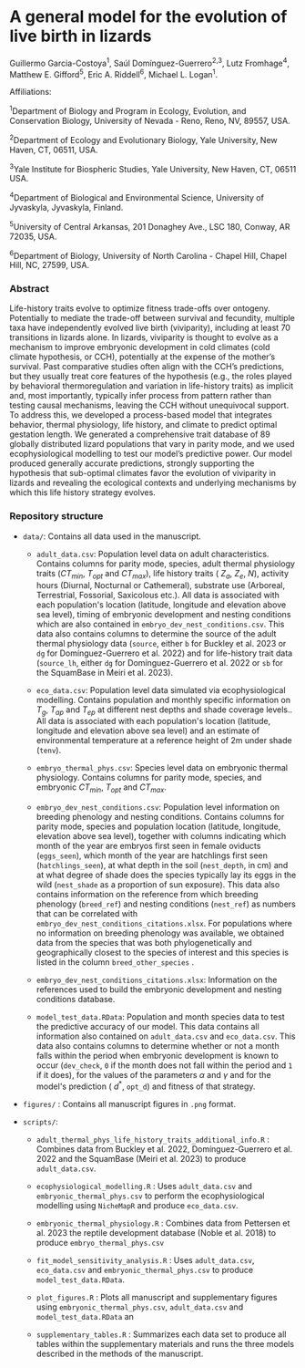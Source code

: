 # A general model for the evolution of live birth in lizards

Guillermo Garcia-Costoya<sup>1</sup>, Saúl Domínguez-Guerrero<sup>2,3</sup>, Lutz Fromhage<sup>4</sup>, Matthew E. Gifford<sup>5</sup>, Eric A. Riddell<sup>6</sup>, Michael L. Logan<sup>1</sup>.

Affiliations:

<sup>1</sup>Department of Biology and Program in Ecology, Evolution, and Conservation Biology, University of Nevada - Reno, Reno, NV, 89557, USA.

<sup>2</sup>Department of Ecology and Evolutionary Biology, Yale University, New Haven, CT, 06511, USA.

<sup>3</sup>Yale Institute for Biospheric Studies, Yale University, New Haven, CT, 06511 USA.

<sup>4</sup>Department of Biological and Environmental Science, University of Jyvaskyla, Jyvaskyla, Finland.

<sup>5</sup>University of Central Arkansas, 201 Donaghey Ave., LSC 180, Conway, AR 72035, USA.

<sup>6</sup>Department of Biology, University of North Carolina - Chapel Hill, Chapel Hill, NC, 27599, USA.

### Abstract

Life-history traits evolve to optimize fitness trade-offs over ontogeny. Potentially to mediate the trade-off between survival and fecundity, multiple taxa have independently evolved live birth (viviparity), including at least 70 transitions in lizards alone. In lizards, viviparity is thought to evolve as a mechanism to improve embryonic development in cold climates (cold climate hypothesis, or CCH), potentially at the expense of the mother’s survival. Past comparative studies often align with the CCH’s predictions, but they usually treat core features of the hypothesis (e.g., the roles played by behavioral thermoregulation and variation in life-history traits) as implicit and, most importantly, typically infer process from pattern rather than testing causal mechanisms, leaving the CCH without unequivocal support. To address this, we developed a process-based model that integrates behavior, thermal physiology, life history, and climate to predict optimal gestation length. We generated a comprehensive trait database of 89 globally distributed lizard populations that vary in parity mode, and we used ecophysiological modelling to test our model’s predictive power. Our model produced generally accurate predictions, strongly supporting the hypothesis that sub-optimal climates favor the evolution of viviparity in lizards and revealing the ecological contexts and underlying mechanisms by which this life history strategy evolves.

### Repository structure

-   `data/`: Contains all data used in the manuscript.

    -   `adult_data.csv`: Population level data on adult characteristics. Contains columns for parity mode, species, adult thermal physiology traits ($CT_{min}$, $T_{opt}$ and $CT_{max}$), life history traits ( $Z_a$, $Z_e$, $N$), activity hours (Diurnal, Nocturnal or Cathemeral), substrate use (Arboreal, Terrestrial, Fossorial, Saxicolous etc.). All data is associated with each population's location (latitude, longitude and elevation above sea level), timing of embryonic development and nesting conditions which are also contained in `embryo_dev_nest_conditions.csv`. This data also contains columns to determine the source of the adult thermal physiology data (`source`, either `b` for Buckley et al. 2023 or `dg` for Domínguez-Guerrero et al. 2022) and for life-history trait data (`source_lh`, either `dg` for Domínguez-Guerrero et al. 2022 or `sb` for the SquamBase in Meiri et al. 2023).

    -   `eco_data.csv`: Population level data simulated via ecophysiological modelling. Contains population and monthly specific information on $T_g$, $T_{ap}$ and $T_{ep}$ at different nest depths and shade coverage levels.. All data is associated with each population's location (latitude, longitude and elevation above sea level) and an estimate of environmental temperature at a reference height of 2m under shade (`tenv`).

    -   `embryo_thermal_phys.csv`: Species level data on embryonic thermal physiology. Contains columns for parity mode, species, and embryonic $CT_{min}$, $T_{opt}$ and $CT_{max}$.

    -   `embryo_dev_nest_conditions.csv`: Population level information on breeding phenology and nesting conditions. Contains columns for parity mode, species and population location (latitude, longitude, elevation above sea level), together with columns indicating which month of the year are embryos first seen in female oviducts (`eggs_seen`), which month of the year are hatchlings first seen (`hatchlings_seen`), at what depth in the soil (`nest_depth`, in cm) and at what degree of shade does the species typically lay its eggs in the wild (`nest_shade` as a proportion of sun exposure). This data also contains information on the reference from which breeding phenology (`breed_ref`) and nesting conditions (`nest_ref`) as numbers that can be correlated with `embryo_dev_nest_conditions_citations.xlsx`. For populations where no information on breeding phenology was available, we obtained data from the species that was both phylogenetically and geographically closest to the species of interest and this species is listed in the column `breed_other_species` .

    -   `embryo_dev_nest_conditions_citations.xlsx`: Information on the references used to build the embryonic development and nesting conditions database.

    -   `model_test_data.RData`: Population and month species data to test the predictive accuracy of our model. This data contains all information also contained on `adult_data.csv` and `eco_data.csv`. This data also contains columns to determine whether or not a month falls within the period when embryonic development is known to occur (`dev_check`, `0` if the month does not fall within the period and `1` if it does), for the values of the parameters $\alpha$ and $\gamma$ and for the model's prediction ( $d^*$, `opt_d`) and fitness of that strategy.

-   `figures/` : Contains all manuscript figures in `.png` format.

-   `scripts/`:

    -   `adult_thermal_phys_life_history_traits_additional_info.R` : Combines data from Buckley et al. 2022, Domínguez-Guerrero et al. 2022 and the SquamBase (Meiri et al. 2023) to produce `adult_data.csv`.

    -   `ecophysiological_modelling.R` : Uses `adult_data.csv` and `embryonic_thermal_phys.csv` to perform the ecophysiological modelling using `NicheMapR` and produce `eco_data.csv`.

    -   `embryonic_thermal_physiology.R` : Combines data from Pettersen et al. 2023 the reptile development database (Noble et al. 2018) to produce `embryo_thermal_phys.csv`

    -   `fit_model_sensitivity_analysis.R` : Uses `adult_data.csv`, `eco_data.csv` and `embryonic_thermal_phys.csv` to produce `model_test_data.RData`.

    -   `plot_figures.R` : Plots all manuscript and supplementary figures using `embryonic_thermal_phys.csv`, `adult_data.csv` and `model_test_data.RData` an

    -   `supplementary_tables.R` : Summarizes each data set to produce all tables within the supplementary materials and runs the three models described in the methods of the manuscript.
